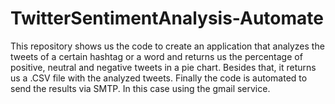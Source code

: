 # TwitterSentimentAnalysis-Automate

This repository shows us the code to create an application that analyzes the tweets of a certain hashtag or a word and returns us the percentage of positive, neutral and negative tweets in a pie chart. Besides that, it returns us a .CSV file with the analyzed tweets. Finally the code is automated to send the results via SMTP. In this case using the gmail service.
